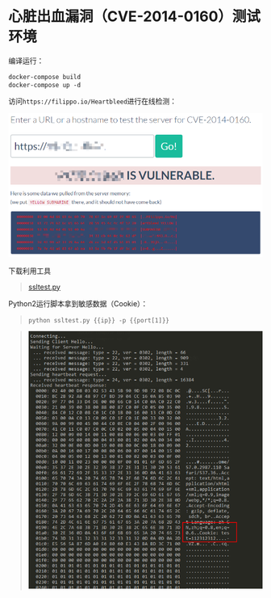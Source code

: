 # 心脏出血漏洞（CVE-2014-0160）测试环境

编译运行：

```
docker-compose build
docker-compose up -d
```

访问`https://filippo.io/Heartbleed`进行在线检测：

![](vuln/heartbleed/1.png)

下载利用工具

> [ssltest.py](vuln/heartbleed/ssltest.py)

Python2运行脚本拿到敏感数据（Cookie）：

> `python ssltest.py {{ip}} -p {{port[1]}}`

> ![](vuln/heartbleed/2.png)